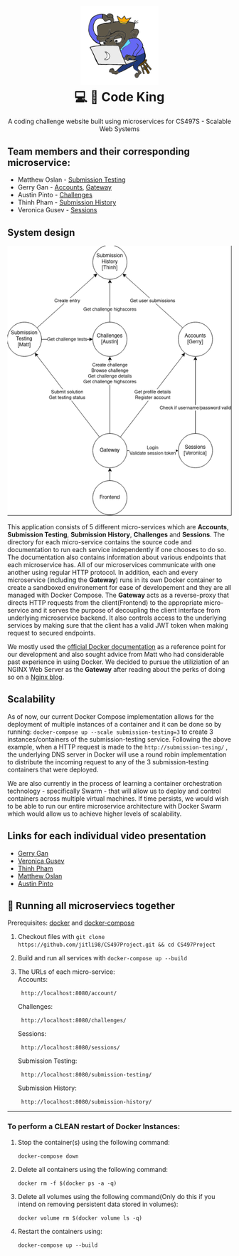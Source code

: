 

<h1 align="center">
  <a href="http://codeking.codes/">
    <img src="img/logo.png"   width=35% height=35%><br/>
  </a>
  💻 👑 Code King 
</h1>
<p align="center" justify="center">  A coding challenge website built using microservices for CS497S - Scalable Web Systems </p>


## Team members and their corresponding microservice:
* Matthew Oslan - [Submission Testing](https://github.com/jitli98/CS497Project/tree/master/submission-testing)
* Gerry Gan - [Accounts](https://github.com/jitli98/CS497Project/tree/master/IdentityManagement), [Gateway](https://github.com/jitli98/CS497Project/tree/master/Gateway)
* Austin Pinto - [Challenges](https://github.com/austinmp/code-king/tree/main/challenges)
* Thinh Pham - [Submission History](https://github.com/jitli98/CS497Project/tree/master/submission-history)
* Veronica Gusev - [Sessions](https://github.com/jitli98/CS497Project/tree/master/sessions)


## System design

![Alt text](img/microservice-architecture.png)

This application consists of 5 different micro-services which are **Accounts**, **Submission Testing**, **Submission History**, **Challenges** and **Sessions**. The directory for each micro-service contains the source code and documentation to run each service independently if one chooses to do so. The documentation also contains information about various endpoints that each microservice has. All of our microservices communicate with one another using regular HTTP protocol. In addition, each and every microservice (including the **Gateway**) runs in its own Docker container to create a sandboxed environement for ease of developement and they are all managed with Docker Compose. The **Gateway** acts as a reverse-proxy that directs HTTP requests from the client(Frontend) to the appropriate micro-service and it serves the purpose of decoupling the client interface from underlying microservice backend. It also controls access to the underlying services by making sure that the client has a valid JWT token when making request to secured endpoints. 

We mostly used the [official Docker documentation](https://docs.docker.com/get-started/) as a reference point for our development and also sought advice from Matt who had considerable past experience in using Docker. We decided to pursue the utiliziation of an NGINX Web Server as the **Gateway** after reading about the perks of doing so on a [Nginx blog](https://www.nginx.com/blog/building-microservices-using-an-api-gateway/).

## Scalability

As of now, our current Docker Compose implementation allows for the deployment of multiple instances of a container and it can be done so by running: `docker-compose up --scale submission-testing=3` to create 3 instances/containers of the submission-testing service. Following the above example, when a HTTP request is made to the `http://submission-tesing/` , the underlying DNS server in Docker will use a round robin implementation to distribute the incoming request to any of the 3 submission-testing containers that were deployed. 

We are also currently in the process of learning a container orchestration technology - specifically Swarm - that will allow us to deploy and control containers across multiple virtual machines. If time persists, we would wish to be able to run our entire microservice architecture with Docker Swarm which would allow us to achieve higher levels of scalability.

## Links for each individual video presentation
* [Gerry Gan](https://youtu.be/Sl-UmJx18_U)
* [Veronica Gusev]()
* [Thinh Pham]()
* [Matthew Oslan]()
* [Austin Pinto]()


## 🐳 Running all microserviecs together 

Prerequisites: [docker](https://docs.docker.com/engine/install/) and [docker-compose](https://docs.docker.com/compose/install/)

1. Checkout files with `git clone https://github.com/jitli98/CS497Project.git && cd CS497Project`

2. Build and run all services with `docker-compose up --build`

3. The URLs of each micro-service: \
    Accounts:
    ```
     http://localhost:8080/account/
    ```
    Challenges:
    ```
     http://localhost:8080/challenges/
    ```
    Sessions:
    ```
     http://localhost:8080/sessions/
    ```
    Submission Testing:
    ```
     http://localhost:8080/submission-testing/
    ```
    Submission History:
    ```
     http://localhost:8080/submission-history/
    ```

<hr>

### To perform a CLEAN restart of Docker Instances:
1. Stop the container(s) using the following command:
    ```
    docker-compose down
    ```
2. Delete all containers using the following command:
    ```
    docker rm -f $(docker ps -a -q)
    ``` 
3. Delete all volumes using the following command(Only do this if you intend on removing persistent data stored in volumes):
    ```
    docker volume rm $(docker volume ls -q)
    ``` 
4. Restart the containers using:
    ```
    docker-compose up --build
    ```

